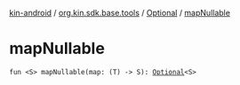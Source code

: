 [kin-android](../../index.md) / [org.kin.sdk.base.tools](../index.md) / [Optional](index.md) / [mapNullable](./map-nullable.md)

# mapNullable

`fun <S> mapNullable(map: (T) -> S): `[`Optional`](index.md)`<S>`